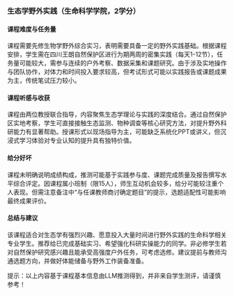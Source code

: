 ### 生态学野外实践（生命科学学院，2学分）

#### 课程难度与任务量  
课程需要先修生物学野外综合实习，表明需要具备一定的野外实践基础。根据课程安排，学生需在四川王朗自然保护区进行为期两周的密集实践（每天1-12节），任务量可能较大，需参与连续的户外考察、数据采集和课题研究。由于涉及实地操作与团队协作，对体力和时间投入要求较高，但考试形式可能以实践报告或课题成果为主，传统笔试压力较小。

#### 课程听感与收获  
课程由两位教授联合指导，内容聚焦生态学理论与实践的深度结合。通过自然保护区实地考察，学生可直接接触生态监测、物种调查等核心研究方法，对提升野外科研能力有显著帮助。授课形式以现场指导为主，可能缺乏系统化PPT或讲义，但沉浸式学习体验对专业认知的提升具有独特价值。

#### 给分好坏  
课程未明确说明成绩构成，推测可能基于实践参与度、课题完成质量及报告撰写水平综合评定。因课程属小班制（限15人），师生互动机会较多，给分可能较注重个人表现。但需注意备注中“与任课教师商讨确定题目”的提示，选题适配性可能影响最终成果评价。

#### 总结与建议  
该课程适合对生态学有强烈兴趣、愿意投入大量时间进行野外实践的生命科学相关专业学生。推荐给已完成基础实习、希望强化科研实操能力的同学。非必修学生若对自然保护研究感兴趣且能承受高强度户外任务，可考虑选修。建议提前与教师沟通选题方向，并做好体能储备与野外工作装备准备。

提示：以上内容基于课程基本信息由LLM推测得到，并非来自学生测评，请谨慎参考！